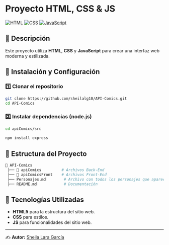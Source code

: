 # Proyecto HTML, CSS & JS

![HTML](https://img.shields.io/badge/HTML-5-orange?style=for-the-badge&logo=html5) ![CSS](https://img.shields.io/badge/CSS-CSS3-blueviolet?style=for-the-badge&logo=css) [![JavaScript](https://img.shields.io/badge/JavaScript-F7DF1E?style=for-the-badge&logo=javascript&logoColor=black)](https://developer.mozilla.org/en-US/docs/Web/JavaScript)

## 📌 Descripción
Este proyecto utiliza **HTML**, **CSS** y **JavaScript** para crear una interfaz web moderna y estilizada.

## 🚀 Instalación y Configuración

### 1️⃣ Clonar el repositorio
```sh
git clone https://github.com/sheilalg10/API-Comics.git
cd API-Comics
```

### 2️⃣ Instalar dependencias (node.js)
```sh
cd apiComics/src

npm install express
```

## 📂 Estructura del Proyecto
```sh
📁 API-Comics
 ├── 📁 apiComics         # Archivos Back-End
 ├── 📁 apiComicsFront    # Archivos Front-End
 ├── Personajes.md        # Archivo con todos los personajes que aparecen en la web
 ├── README.md            # Documentación
```

## 🎨 Tecnologías Utilizadas
- **HTML5** para la estructura del sitio web.
- **CSS** para estilos.
- **JS** para funcionalidades del sitio web.

---
✍️ **Autor:** [Sheila Lara García](https://github.com/sheilalg10)

